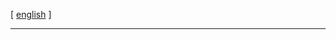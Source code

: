 \[ [ english](SwpatpanteEn "wikilink") \]

------------------------------------------------------------------------
